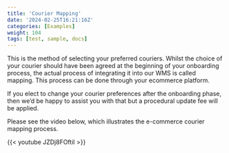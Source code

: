 ```yaml
---
title: 'Courier Mapping'
date: '2024-02-25T16:21:16Z'
categories: [Examples]
weight: 104
tags: [test, sample, docs]
---
```


This is the method of selecting your preferred couriers. Whilst the choice of your courier
should have been agreed at the beginning of your onboarding process, the actual process of
integrating it into our WMS is called mapping. This process can be done through your ecommerce platform.

If you elect to change your courier preferences after the onboarding phase, then we’d be
happy to assist you with that but a procedural update fee will be applied.

Please see the video below, which illustrates the e-commerce courier mapping process.


{{< youtube JZDj8FOftiI >}}
